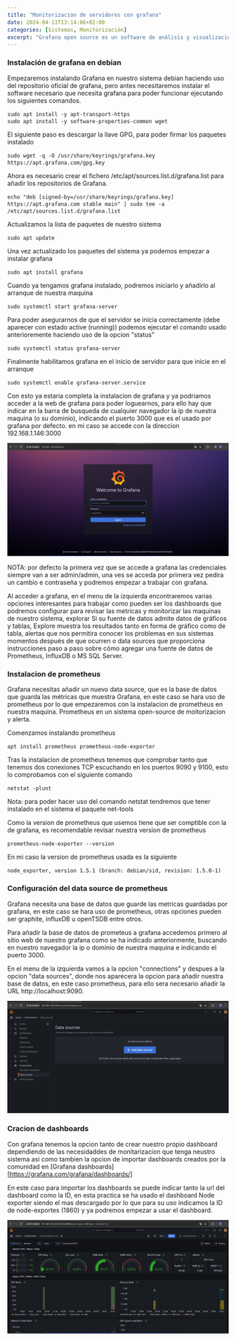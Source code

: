 ```yaml
---
title: "Monitorizacion de servidores con grafana"
date: 2024-04-11T13:14:06+02:00
categories: [Sistemas, Monitorización]
excerpt: "Grafana open source es un software de análisis y visualización de código abierto. Le permite consultar, visualizar, alertar y explorar sus métricas, registros y seguimientos sin importar dónde estén almacenados. Le proporciona herramientas para convertir los datos de su base de datos de series temporales (TSDB) en gráficos y visualizaciones interesantes."
---
```


### **Instalación de grafana en debian** ###

Empezaremos instalando Grafana en nuestro sistema debian haciendo uso del repositorio oficial de grafana, pero antes necesitaremos instalar el software necesario que necesita grafana para poder funcionar ejecutando los siguientes comandos.

~~~
sudo apt install -y apt-transport-https
sudo apt install -y software-properties-common wget
~~~

El siguiente paso es descargar la llave GPG, para poder firmar los paquetes instalado

~~~
sudo wget -q -O /usr/share/keyrings/grafana.key https://apt.grafana.com/gpg.key
~~~

Ahora es necesario crear el fichero /etc/apt/sources.list.d/grafana.list para añadir los repositorios de Grafana.

~~~
echo "deb [signed-by=/usr/share/keyrings/grafana.key] https://apt.grafana.com stable main" | sudo tee -a /etc/apt/sources.list.d/grafana.list
~~~

Actualizamos la lista de paquetes de nuestro sistema

~~~
sudo apt update
~~~

Una vez actualizado los paquetes del sistema ya podemos empezar a instalar grafana

~~~
sudo apt install grafana
~~~

Cuando ya tengamos grafana instalado, podremos iniciarlo y añadirlo al arranque de nuestra maquina

~~~
sudo systemctl start grafana-server
~~~

Para poder asegurarnos de que el servidor se inicia correctamente (debe aparecer con estado active (running)) podemos ejecutar el comando usado anterioremente haciendo uso de la opcion "status"

~~~
sudo systemctl status grafana-server
~~~

Finalmente habilitamos grafana en el inicio de servidor para que inicie en el arranque

~~~
sudo systemctl enable grafana-server.service
~~~

Con esto ya estaria completa la instalacion de grafana y ya podriamos acceder a la web de grafana para poder loguearnos, para ello hay que indicar en la barra de busqueda de cualquier navegador la ip de nuestra maquina (o su dominio), indicando el puerto 3000 que es el usado por grafana por defecto. en mi caso se accede con la direccion 192.168.1.146:3000

![Grafana login](\images\Grafana\grafana_login.png)

NOTA: por defecto la primera vez que se accede a grafana las credenciales siempre van a ser admin/admin, una ves se acceda por primera vez pedira un cambio e contraseña y podremos empezar a trabajar con grafana.

Al acceder a grafana, en el menu de la izquierda encontraremos varias opciones interesantes para trabajar como pueden ser los dashboards que podremos configurar para revisar las metricas y monitorizar las maquinas de nuestro sistema, explorar Si su fuente de datos admite datos de gráficos y tablas, Explore muestra los resultados tanto en forma de gráfico como de tabla, alertas que nos permitira conocer los problemas en sus sistemas momentos después de que ocurren o data sources que proporciona instrucciones paso a paso sobre cómo agregar una fuente de datos de Prometheus, InfluxDB o MS SQL Server.

### **Instalacion de prometheus** ###

Grafana necesitas añadir un nuevo data source, que es la base de datos que guarda las métricas que muestra Grafana, en este caso se hara uso de prometheus por lo que empezaremos con la instalacion de prometheus en nuestra maquina. Prometheus en un sistema open-source de moitorizacion y alerta.

Comenzamos instalando prometheus

~~~
apt install prometheus prometheus-node-exporter
~~~

Tras la instalacion de prometheus tenemos que comprobar tanto que tenemos dos conexiones TCP escuchando en los puertos 9090 y 9100, esto lo comprobamos con el siguiente comando

~~~
netstat -plunt
~~~

Nota: para poder hacer uso del comando netstat tendremos que tener instalado en el sistema el paquete net-tools

Como la version de prometheus que usemos tiene que ser comptible con la de grafana, es recomendable revisar nuestra version de prometheus

~~~
prometheus-node-exporter --version
~~~

En mi caso la version de prometheus usada es la siguiente

~~~
node_exporter, version 1.5.1 (branch: debian/sid, revision: 1.5.0-1)
~~~

### **Configuración del data source de prometheus** ###

Grafana necesita una base de datos que guarde las metricas guardadas por grafana, en este caso se hara uso de prometheus, otras opciones pueden ser graphite, influxDB u openTSDB entre otros.

Para añadir la base de datos de prometeus a grafana accedemos primero al sitio web de nuestro grafana como se ha indicado anteriormente, buscando en nuestro navegador la ip o dominio de nuestra maquina e indicando el puerto 3000.

En el menu de la izquierda vamos a la opcion "connections" y despues a la opcion "data sources", donde nos aparecera la opcion para añadir nuestra base de datos, en este caso prometheus, para ello sera necesario añadir la URL http://localhost:9090.

![Data source](\images\Grafana\data-source.png)

### **Cracion de dashboards** ###

Con grafana tenemos la opcion tanto de crear nuestro propio dashboard dependiendo de las necesidaddes de monitarizacion que tenga neustro sistema asi como tambien la opcion de importar dashboards creados por la comunidad en [Grafana dashboards][https://grafana.com/grafana/dashboards/]

En este caso para importar los dashboards se puede indicar tanto la url del dashboard como la ID, en esta practica se ha usado el dashboard Node exporter siendo el mas descargado por lo que para su uso indicamos la ID de node-exportes (1860) y ya podremos empezar a usar el dashboard.

![Dashboard](\images\Grafana\metrica.png)